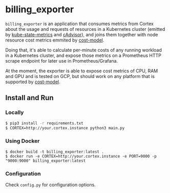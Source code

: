 # billing_exporter

`billing_exporter` is an application that consumes metrics from Cortex about the usage and requests of resources in a Kubernetes cluster (emitted by [kube-state-metrics](https://github.com/kubernetes/kube-state-metrics) and [cAdvisor](https://github.com/google/cadvisor)), and joins them together with node resource cost metrics emmited by [cost-model](https://github.com/kubecost/cost-model).

Doing that, it's able to calculate per-minute costs of any running workload in a Kubernetes cluster, and expose those metrics on a Prometheus HTTP scrape endpoint for later use in Prometheus/Grafana.

At the moment, the exporter is able to expose cost metrics of CPU, RAM and GPU and is tested on GCP, but should work on any platform that is supported by [cost-model](https://github.com/kubecost/cost-model).

## Install and Run

### Locally
```bash
$ pip3 install -r requirements.txt
$ CORTEX=http://your.cortex.instance python3 main.py
```

### Using Docker

```
$ docker build -t billing_exporter:latest .
$ docker run -e CORTEX=http://your.cortex.instance -e PORT=9000 -p "9000:9000" billing_exporter:latest
```

### Configuration

Check `config.py` for configuration options.
